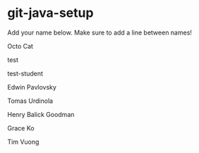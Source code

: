 # git-java-setup

Add your name below. Make sure to add a line between names!

Octo Cat

test

test-student

Edwin Pavlovsky

Tomas Urdinola

Henry Balick Goodman

Grace Ko

Tim Vuong

